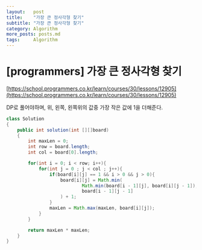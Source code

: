 ```yaml
---
layout:   post
title:    "가장 큰 정사각형 찾기"
subtitle: "가장 큰 정사각형 찾기"
category: Algorithm
more_posts: posts.md
tags:     Algorithm
---
```

# [programmers] 가장 큰 정사각형 찾기

[https://school.programmers.co.kr/learn/courses/30/lessons/12905](https://school.programmers.co.kr/learn/courses/30/lessons/12905)

DP로 풀어야하며, 위, 왼쪽, 왼쪽위의 값중 가장 작은 값에 1을 더해준다.

```java
class Solution
{
    public int solution(int [][]board)
    {
        int maxLen = 0;
        int row = board.length;
        int col = board[0].length;

        for(int i = 0; i < row; i++){
            for(int j = 0 ; j < col ; j++){
                if(board[i][j] == 1 && i > 0 && j > 0){
                    board[i][j] = Math.min(
                            Math.min(board[i - 1][j], board[i][j - 1]),
                            board[i - 1][j - 1]
                    ) + 1;
                }
                maxLen = Math.max(maxLen, board[i][j]);
            }
        }

        return maxLen * maxLen;
    }
}
```